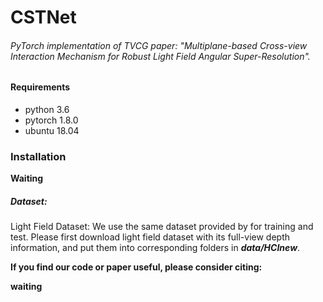 # CSTNet

###### *PyTorch implementation of TVCG paper: "Multiplane-based Cross-view Interaction  Mechanism for Robust  Light Field Angular Super-Resolution"*.

#### Requirements

- python 3.6
- pytorch 1.8.0
- ubuntu 18.04

### Installation

**Waiting** 

##### Dataset: 

Light Field Dataset: We use the same dataset provided by  for training and test. Please first download light field dataset with its full-view depth information, and put them into corresponding folders in ***data/HCInew***.

**If you find our code or paper useful, please consider citing:**

**waiting**


